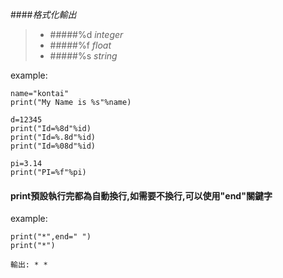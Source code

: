 
####*格式化輸出*
>- #####%d  *integer*
>- #####%f  *float* 
>- #####%s  *string*

example:
```
name="kontai"
print("My Name is %s"%name)

d=12345
print("Id=%8d"%id)
print("Id=%.8d"%id)
print("Id=%08d"%id)

pi=3.14
print("PI=%f"%pi)
```

#### print預設執行完都為自動換行,如需要不換行,可以使用"end"關鍵字

example:

```
print("*",end=" ")
print("*")

輸出: * *
```
